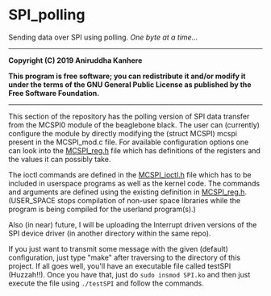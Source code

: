 # **SPI_polling**
Sending data over SPI using polling. _One byte at a time..._

**********************************************************************
  **Copyright (C) 2019 Aniruddha Kanhere**
 
  **This program is free software; you can redistribute it and/or modify
  it under the terms of the GNU General Public License as published by
  the Free Software Foundation.**
**********************************************************************
  
This section of the repository has the polling version of SPI data transfer from the MCSPI0 module of the beaglebone black. The user can (currently) configure the module by directly modifying the (struct MCSPI) mcspi present in the MCSPI_mod.c file. For available configuration options one can look into the [MCSPI_reg.h](https://github.com/Aniruddha-kanhere/Device-Driver/blob/master/SPI_polling/MCSPI_reg.h) file which has definitions of the registers and the values it can possibly take.

The ioctl commands are defined in the [MCSPI_ioctl.h](https://github.com/Aniruddha-kanhere/Device-Driver/blob/master/SPI_polling/mcspi_ioctl.h) file which has to be included in userspace programs as well as the kernel code. The commands and arguments are defined using the existing definition in [MCSPI_reg.h](https://github.com/Aniruddha-kanhere/Device-Driver/blob/master/SPI_polling/MCSPI_reg.h). (USER_SPACE stops compilation of non-user space libraries while the program is being compiled for the userland program(s).)

Also (in near) future, I will be uploading the Interrupt driven versions of the SPI device driver (in another directory within the same repo).

If you just want to transmit some message with the given (default) configuration, just type "make" after traversing to the directory of this project. If all goes well, you'll have an executable file called testSPI (Huzzah!!). Once you have that, just do `sudo insmod SPI.ko` and then just execute the file using `./testSPI` and follow the commands.
